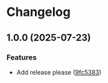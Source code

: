 # Changelog

## 1.0.0 (2025-07-23)


### Features

* Add release please ([9fc5383](https://github.com/traksharp/more-actions/commit/9fc5383d34add8db091c9ccc7005ef579118298d))
